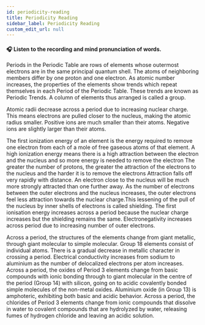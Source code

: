 ```yaml
---
id: periodicity-reading
title: Periodicity Reading
sidebar_label: Periodicity Reading
custom_edit_url: null
---
```


#### 🎧️ Listen to the recording and mind pronunciation of words.

Periods in the Periodic Table are rows of elements whose outermost electrons are in the same principal quantum shell. The atoms of neighboring members differ by one proton and one electron. As atomic number increases, the properties of the elements show trends which repeat themselves in each Period of the Periodic Table. These trends are known as Periodic Trends. A column of elements thus arranged is called a group.

Atomic radii decrease across a period due to increasing nuclear charge. This means electrons are pulled closer to the nucleus, making the atomic radius smaller. Positive ions are much smaller than their atoms. Negative ions are slightly larger than their atoms.

The first ionization energy of an element is the energy required to remove one electron from each of a mole of free gaseous atoms of that element. A high ionization energy means there is a high attraction between the electron and the nucleus and so more energy is needed to remove the electron The greater the number of protons, the greater the attraction of the electrons to the nucleus and the harder it is to remove the electrons Attraction falls off very rapidly with distance. An electron close to the nucleus will be much more strongly attracted than one further away. As the number of electrons between the outer electrons and the nucleus increases, the outer electrons feel less attraction towards the nuclear charge.This lessening of the pull of the nucleus by inner shells of electrons is called shielding. The first ionisation energy increases across a period because the nuclear charge increases but the shielding remains the same. Electronegativity increases across period due to increasing number of outer electrons.

Across a period, the structures of the elements change from giant metallic, through giant molecular to simple molecular. Group 18 elements consist of individual atoms. There is a gradual decrease in metallic character in crossing a period. Electrical conductivity increases from sodium to aluminium as the number of delocalized electrons per atom increases. Across a period, the oxides of Period 3 elements change from basic compounds with ionic bonding through to giant molecular in the centre of the period (Group 14) with silicon, going on to acidic covalently bonded simple molecules of the non-metal oxides. Aluminium oxide (in Group 13) is amphoteric, exhibiting both basic and acidic behavior. Across a period, the chlorides of Period 3 elements change from ionic compounds that dissolve in water to covalent compounds that are hydrolyzed by water, releasing fumes of hydrogen chloride and leaving an acidic solution.